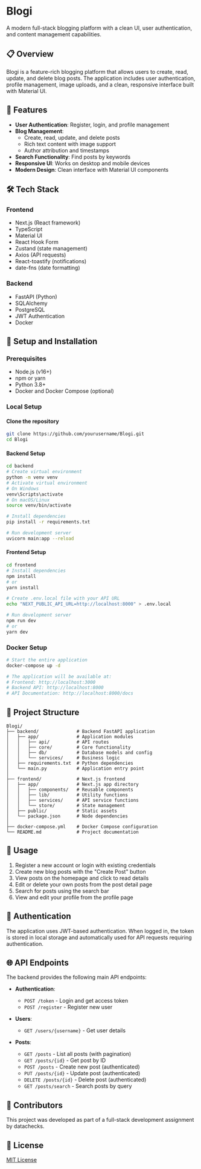 # Blogi

A modern full-stack blogging platform with a clean UI, user authentication, and content management capabilities.

## 📋 Overview

Blogi is a feature-rich blogging platform that allows users to create, read, update, and delete blog posts. The application includes user authentication, profile management, image uploads, and a clean, responsive interface built with Material UI.

## 🚀 Features

- **User Authentication**: Register, login, and profile management
- **Blog Management**:
  - Create, read, update, and delete posts
  - Rich text content with image support
  - Author attribution and timestamps
- **Search Functionality**: Find posts by keywords
- **Responsive UI**: Works on desktop and mobile devices
- **Modern Design**: Clean interface with Material UI components

## 🛠️ Tech Stack

### Frontend
- Next.js (React framework)
- TypeScript
- Material UI
- React Hook Form
- Zustand (state management)
- Axios (API requests)
- React-toastify (notifications)
- date-fns (date formatting)

### Backend
- FastAPI (Python)
- SQLAlchemy
- PostgreSQL
- JWT Authentication
- Docker

## 🔧 Setup and Installation

### Prerequisites
- Node.js (v16+)
- npm or yarn
- Python 3.8+
- Docker and Docker Compose (optional)

### Local Setup

#### Clone the repository
```bash
git clone https://github.com/yourusername/Blogi.git
cd Blogi
```

#### Backend Setup
```bash
cd backend
# Create virtual environment
python -m venv venv
# Activate virtual environment
# On Windows
venv\Scripts\activate
# On macOS/Linux
source venv/bin/activate

# Install dependencies
pip install -r requirements.txt

# Run development server
uvicorn main:app --reload
```

#### Frontend Setup
```bash
cd frontend
# Install dependencies
npm install
# or
yarn install

# Create .env.local file with your API URL
echo "NEXT_PUBLIC_API_URL=http://localhost:8000" > .env.local

# Run development server
npm run dev
# or
yarn dev
```

### Docker Setup
```bash
# Start the entire application
docker-compose up -d

# The application will be available at:
# Frontend: http://localhost:3000
# Backend API: http://localhost:8000
# API Documentation: http://localhost:8000/docs
```

## 🧭 Project Structure

```
Blogi/
├── backend/              # Backend FastAPI application
│   ├── app/              # Application modules
│   │   ├── api/          # API routes
│   │   ├── core/         # Core functionality
│   │   ├── db/           # Database models and config
│   │   └── services/     # Business logic
│   ├── requirements.txt  # Python dependencies
│   └── main.py           # Application entry point
│
├── frontend/             # Next.js frontend
│   ├── app/              # Next.js app directory
│   │   ├── components/   # Reusable components
│   │   ├── lib/          # Utility functions
│   │   ├── services/     # API service functions
│   │   └── store/        # State management
│   ├── public/           # Static assets
│   └── package.json      # Node dependencies
│
├── docker-compose.yml    # Docker Compose configuration
└── README.md             # Project documentation
```

## 📝 Usage

1. Register a new account or login with existing credentials
2. Create new blog posts with the "Create Post" button
3. View posts on the homepage and click to read details
4. Edit or delete your own posts from the post detail page
5. Search for posts using the search bar
6. View and edit your profile from the profile page

## 🔐 Authentication

The application uses JWT-based authentication. When logged in, the token is stored in local storage and automatically used for API requests requiring authentication.

## 🌐 API Endpoints

The backend provides the following main API endpoints:

- **Authentication**:
  - `POST /token` - Login and get access token
  - `POST /register` - Register new user

- **Users**:
  - `GET /users/{username}` - Get user details

- **Posts**:
  - `GET /posts` - List all posts (with pagination)
  - `GET /posts/{id}` - Get post by ID
  - `POST /posts` - Create new post (authenticated)
  - `PUT /posts/{id}` - Update post (authenticated)
  - `DELETE /posts/{id}` - Delete post (authenticated)
  - `GET /posts/search` - Search posts by query

## 👥 Contributors

This project was developed as part of a full-stack development assignment by datachecks.

## 📄 License

[MIT License](LICENSE)
